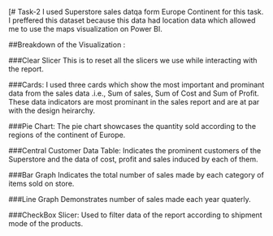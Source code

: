 [# Task-2
I used Superstore sales datqa form Europe Continent for this task. I preffered this dataset because this data had location data which allowed me to use the maps visualization on Power BI.

##Breakdown of the Visualization :

###Clear Slicer
This is to reset all the slicers we use while interacting with the report.

###Cards:
I used three cards which show the most important and prominant data from the sales data .i.e., Sum of sales, Sum of Cost and Sum of Profit. These data indicators are most prominant in the sales report and are at par with the design heirarchy.

###Pie Chart:
The pie chart showcases the quantity sold according to the regions of the continent of Europe.

###Central Customer Data Table:
Indicates the prominent customers of the Superstore and the data of cost, profit and sales induced by each of them.

###Bar Graph
Indicates the total number of sales made by each category of items sold on store.

###Line Graph
Demonstrates number of sales made each year quaterly.

###CheckBox Slicer:
Used to filter data of the report according to shipment mode of the products.
